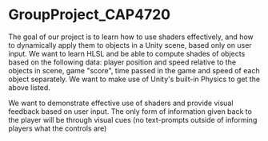 # GroupProject_CAP4720
The goal of our project is to learn how to use shaders effectively, and how to dynamically apply them to objects in a Unity scene, based only on user input. We want to learn HLSL and be able to compute shades of objects based on the following data: player position and speed relative to the objects in scene, game "score", time passed in the game and speed of each object separately. We want to make use of Unity's built-in Physics to get the above listed.

We want to demonstrate effective use of shaders and provide visual feedback based on user input. The only form of information given back to the player will be through visual cues (no text-prompts outside of informing players what the controls are)
